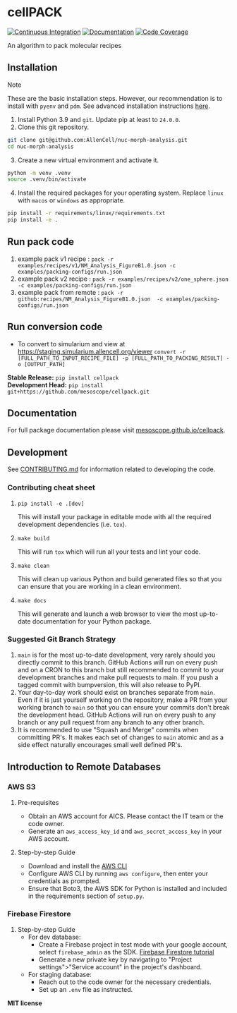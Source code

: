 # cellPACK

[![Continuous Integration](https://github.com/mesoscope/cellpack/actions/workflows/ci.yml/badge.svg)](https://github.com/mesoscope/cellpack/actions/workflows/ci.yml)
[![Documentation](https://github.com/mesoscope/cellpack/workflows/Documentation/badge.svg)](https://mesoscope.github.io/cellpack/)
[![Code Coverage](https://codecov.io/gh/mesoscope/cellpack/branch/main/graph/badge.svg)](https://codecov.io/gh/mesoscope/cellpack)

An algorithm to pack molecular recipes

## Installation

> [!NOTE]
> These are the basic installation steps. However, our recommendation is to install with `pyenv` and `pdm`. See advanced installation instructions [here](docs/INSTALL.md).

1. Install Python 3.9 and `git`.  Update pip at least to `24.0.0`.
2. Clone this git repository.
```bash
git clone git@github.com:AllenCell/nuc-morph-analysis.git
cd nuc-morph-analysis
```
3. Create a new virtual environment and activate it.
```bash
python -m venv .venv
source .venv/bin/activate
```
4. Install the required packages for your operating system. Replace `linux` with `macos` or `windows` as appropriate.
```bash
pip install -r requirements/linux/requirements.txt
pip install -e .
```

## Run pack code
1. example pack v1 recipe : `pack -r examples/recipes/v1/NM_Analysis_FigureB1.0.json -c examples/packing-configs/run.json`
2. example pack v2 recipe :  `pack -r examples/recipes/v2/one_sphere.json -c examples/packing-configs/run.json`
3. example pack from remote : `pack -r  github:recipes/NM_Analysis_FigureB1.0.json  -c examples/packing-configs/run.json`

## Run conversion code 
* To convert to simularium and view at https://staging.simularium.allencell.org/viewer
`convert -r [FULL_PATH_TO_INPUT_RECIPE_FILE] -p [FULL_PATH_TO_PACKING_RESULT] -o [OUTPUT_PATH]`

**Stable Release:** `pip install cellpack`<br>
**Development Head:** `pip install git+https://github.com/mesoscope/cellpack.git`

## Documentation

For full package documentation please visit [mesoscope.github.io/cellpack](https://mesoscope.github.io/cellpack).

## Development

See [CONTRIBUTING.md](CONTRIBUTING.md) for information related to developing the code.

### Contributing cheat sheet

1. `pip install -e .[dev]`

    This will install your package in editable mode with all the required development
    dependencies (i.e. `tox`).

2. `make build`

    This will run `tox` which will run all your tests and lint your code.

3. `make clean`

    This will clean up various Python and build generated files so that you can ensure
    that you are working in a clean environment.

4. `make docs`

    This will generate and launch a web browser to view the most up-to-date
    documentation for your Python package.

### Suggested Git Branch Strategy

1. `main` is for the most up-to-date development, very rarely should you directly
   commit to this branch. GitHub Actions will run on every push and on a CRON to this
   branch but still recommended to commit to your development branches and make pull
   requests to main. If you push a tagged commit with bumpversion, this will also release to PyPI.
2. Your day-to-day work should exist on branches separate from `main`. Even if it is
   just yourself working on the repository, make a PR from your working branch to `main`
   so that you can ensure your commits don't break the development head. GitHub Actions
   will run on every push to any branch or any pull request from any branch to any other
   branch.
3. It is recommended to use "Squash and Merge" commits when committing PR's. It makes
   each set of changes to `main` atomic and as a side effect naturally encourages small
   well defined PR's.

## Introduction to Remote Databases 
### AWS S3
1. Pre-requisites
   * Obtain an AWS account for AICS. Please contact the IT team or the code owner. 
   * Generate an `aws_access_key_id` and `aws_secret_access_key` in your AWS account.

2. Step-by-step Guide
   * Download and install the [AWS CLI](https://docs.aws.amazon.com/cli/latest/userguide/getting-started-install.html)
   * Configure AWS CLI by running `aws configure`, then enter your credentials as prompted.
   * Ensure that Boto3, the AWS SDK for Python is installed and included in the requirements section of `setup.py`. 

### Firebase Firestore
1. Step-by-step Guide
   * For dev database:
     * Create a Firebase project in test mode with your google account, select `firebase_admin` as the SDK. [Firebase Firestore tutorial](https://firebase.google.com/docs/firestore)
     * Generate a new private key by navigating to "Project settings">"Service account" in the project's dashboard.
   * For staging database:
       * Reach out to the code owner for the necessary credentials.
       * Set up an `.env` file as instructed.

**MIT license**

